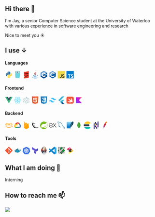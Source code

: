 ## Hi there 👋

I'm Jay, a senior Computer Science student at the University of Waterloo with various experience in software engineering and research

Nice to meet you ☀️

<!--
<img src="https://github-readme-stats.vercel.app/api?username=JayZhouzzj" />
<img src="https://github-readme-stats.vercel.app/api/top-langs/?username=JayZhouzzj" />


-->
## I use ↓
#### Languages
[<img src="https://github.com/devicons/devicon/blob/master/icons/python/python-original.svg" width="25" height="25"/>](https://www.python.org/)
[<img src="https://github.com/devicons/devicon/blob/master/icons/go/go-original.svg" width="25" height="25"/>](https://go.dev/)
[<img src="https://github.com/devicons/devicon/blob/master/icons/scala/scala-original.svg" width="25" height="25"/>](https://en.wikipedia.org/wiki/Scala_(programming_language))
[<img src="https://github.com/devicons/devicon/blob/master/icons/java/java-original.svg" width="25" height="25"/>](https://www.java.com/)
[<img src="https://github.com/devicons/devicon/blob/master/icons/cplusplus/cplusplus-original.svg" width="25" height="25"/>](https://en.wikipedia.org/wiki/C%2B%2B)
[<img src="https://github.com/devicons/devicon/blob/master/icons/c/c-original.svg" width="25" height="25"/>](https://wikipedia.org/wiki/C_(programming_language))
[<img src="https://github.com/devicons/devicon/blob/master/icons/javascript/javascript-original.svg" width="25" height="25"/>](https://wikipedia.org/wiki/JavaScript)
[<img src="https://github.com/devicons/devicon/blob/master/icons/typescript/typescript-original.svg" width="25" height="25"/>](https://en.wikipedia.org/wiki/TypeScript)
#### Frontend
[<img src="https://github.com/devicons/devicon/blob/master/icons/vuejs/vuejs-original.svg" width="25" height="25"/>](https://vuejs.org/)
[<img src="https://github.com/devicons/devicon/blob/master/icons/react/react-original.svg" width="25" height="25"/>](https://reactjs.org/)
[<img src="https://github.com/devicons/devicon/blob/master/icons/electron/electron-original.svg" width="25" height="25"/>](https://www.electronjs.org/)
[<img src="https://github.com/devicons/devicon/blob/master/icons/html5/html5-original.svg" width="25" height="25"/>](https://wikipedia.org/wiki/HTML)
[<img src="https://github.com/devicons/devicon/blob/master/icons/css3/css3-original.svg" width="25" height="25"/>](https://wikipedia.org/wiki/CSS)
[<img src="https://github.com/devicons/devicon/blob/master/icons/tailwindcss/tailwindcss-original.svg" width="25" height="25"/>](https://tailwindcss.com/)
[<img src="https://github.com/devicons/devicon/blob/master/icons/flutter/flutter-original.svg" width="25" height="25"/>](https://flutter.dev/)
[<img src="https://github.com/devicons/devicon/blob/master/icons/swift/swift-original.svg" width="25" height="25"/>](https://developer.apple.com/swift/)
[<img src="https://github.com/devicons/devicon/blob/master/icons/kotlin/kotlin-original.svg" width="25" height="25"/>](https://developer.android.com/kotlin)
#### Backend
[<img src="https://github.com/devicons/devicon/blob/master/icons/amazonwebservices/amazonwebservices-plain-wordmark.svg" width="25" height="25"/>](https://aws.amazon.com/)
[<img src="https://github.com/devicons/devicon/blob/master/icons/googlecloud/googlecloud-original.svg" width="25" height="25"/>](https://cloud.google.com/)
[<img src="https://github.com/devicons/devicon/blob/master/icons/firebase/firebase-plain.svg" width="25" height="25"/>](https://firebase.google.com/)
[<img src="https://github.com/devicons/devicon/blob/master/icons/flask/flask-original.svg" width="25" height="25"/>](https://flask.palletsprojects.com/)
[<img src="https://github.com/devicons/devicon/blob/master/icons/spring/spring-original.svg" width="25" height="25"/>](https://spring.io/projects/spring-boot)
[<img src="https://github.com/devicons/devicon/blob/master/icons/express/express-original.svg" width="25" height="25"/>](https://expressjs.com/)
[<img src="https://github.com/devicons/devicon/blob/master/icons/mysql/mysql-original.svg" width="25" height="25"/>](https://www.mysql.com/)
[<img src="https://github.com/devicons/devicon/blob/master/icons/sqlite/sqlite-original.svg" width="25" height="25"/>](https://www.sqlite.org/index.html/)
[<img src="https://github.com/devicons/devicon/blob/master/icons/mongodb/mongodb-original.svg" width="25" height="25"/>](https://www.mongodb.com/)
[<img src="https://github.com/devicons/devicon/blob/master/icons/elasticsearch/elasticsearch-original.svg" width="25" height="25"/>](https://www.elastic.co/elasticsearch/)
[<img src="https://github.com/devicons/devicon/blob/master/icons/pandas/pandas-original.svg" width="25" height="25"/>](https://pandas.pydata.org/)
[<img src="https://github.com/devicons/devicon/blob/master/icons/apache/apache-original.svg" width="25" height="25"/>](https://en.wikipedia.org/wiki/The_Apache_Software_Foundation/)
#### Tools
[<img src="https://github.com/devicons/devicon/blob/master/icons/git/git-original.svg" width="25" height="25"/>](https://git-scm.com/)
[<img src="https://github.com/devicons/devicon/blob/master/icons/docker/docker-original.svg" width="25" height="25"/>](https://www.docker.com/)
[<img src="https://github.com/devicons/devicon/blob/master/icons/kubernetes/kubernetes-plain.svg" width="25" height="25"/>](https://kubernetes.io/)
[<img src="https://github.com/devicons/devicon/blob/master/icons/terraform/terraform-original.svg" width="25" height="25"/>](https://www.terraform.io/)
[<img src="https://github.com/devicons/devicon/blob/master/icons/jenkins/jenkins-original.svg" width="25" height="25"/>](https://www.jenkins.io/)
[<img src="https://github.com/devicons/devicon/blob/master/icons/vscode/vscode-original.svg" width="25" height="25"/>](https://code.visualstudio.com/)
[<img src="https://github.com/devicons/devicon/blob/master/icons/vim/vim-original.svg" width="25" height="25"/>](https://www.vim.org/)
[<img src="https://github.com/devicons/devicon/blob/master/icons/jetbrains/jetbrains-original.svg" width="25" height="25"/>](https://www.jetbrains.com/)

## What I am doing 💭

Interning

## How to reach me 📫

<a href="https://www.linkedin.com/in/jay-zhengjie-zhou/">
  <img src="https://img.shields.io/badge/LinkedIn-0077B5?style=for-the-badge&logo=linkedin&logoColor=white" />
</a>

<!--
## Random things 💡
#### 🎸 A song for you
<a href="https://open.spotify.com/embed/track/3YRCqOhFifThpSRFJ1VWFM">
  <img src="https://github.com/JayZhouzzj/assets/blob/main/useryourillusion.png" width="100" height="100" />
</a>


#### #️⃣ View count <br>
<img src="https://profile-counter.glitch.me/JayZhouzzj/count.svg" />
(since 2022.10.20)
-->

<!--
**JayZhouzzj/JayZhouzzj** is a ✨ _special_ ✨ repository because its `README.md` (this file) appears on your GitHub profile.

Here are some ideas to get you started:

- 🔭 I’m currently working on ...
- 🌱 I’m currently learning ...
- 👯 I’m looking to collaborate on ...
- 🤔 I’m looking for help with ...
- 💬 Ask me about ...
- 📫 How to reach me: ...
- 😄 Pronouns: ...
- ⚡ Fun fact: ...
-->
